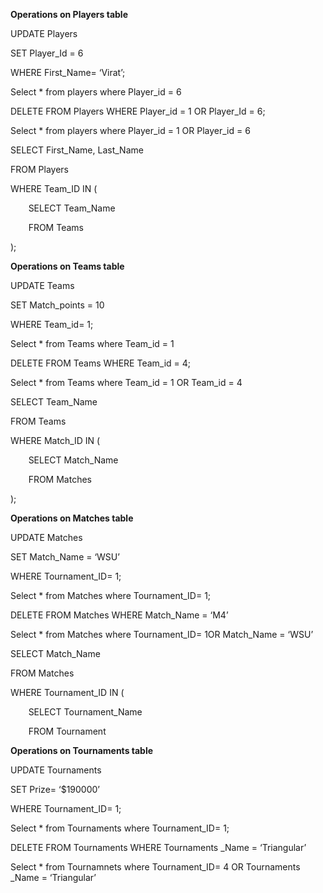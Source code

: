 ﻿**Operations on Players table**

UPDATE Players

SET Player\_Id = 6 

WHERE First\_Name= ‘Virat’;

Select \* from players where Player\_id = 6

DELETE FROM Players WHERE Player\_id = 1 OR Player\_Id = 6;

Select \* from players where Player\_id = 1 OR Player\_id = 6

SELECT First\_Name, Last\_Name

FROM Players

WHERE Team\_ID IN (

`    `SELECT Team\_Name

`    `FROM Teams

);


**Operations on Teams table**

UPDATE Teams

SET Match\_points = 10 

WHERE Team\_id= 1;

Select \* from Teams where Team\_id = 1

DELETE FROM Teams WHERE Team\_id = 4;

Select \* from Teams where Team\_id = 1 OR Team\_id = 4

SELECT Team\_Name

FROM Teams

WHERE Match\_ID IN (

`    `SELECT Match\_Name

`    `FROM Matches

);




**Operations on Matches table**

UPDATE Matches

SET Match\_Name = ‘WSU’

WHERE Tournament\_ID= 1;

Select \* from Matches where Tournament\_ID= 1;

DELETE FROM Matches WHERE Match\_Name = ‘M4’

Select \* from Matches where Tournament\_ID= 1OR Match\_Name = ‘WSU’


SELECT Match\_Name

FROM Matches

WHERE Tournament\_ID IN (

`    `SELECT Tournament\_Name

`    `FROM Tournament


**Operations on Tournaments table**

UPDATE Tournaments

SET Prize= ‘$190000’

WHERE Tournament\_ID= 1;

Select \* from Tournaments where Tournament\_ID= 1;

DELETE FROM Tournaments WHERE Tournaments \_Name = ‘Triangular’

Select \* from Tournamnets where Tournament\_ID= 4 OR Tournaments \_Name = ‘Triangular’
